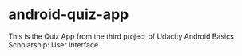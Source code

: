# android-quiz-app
This is the Quiz App from the third project of Udacity Android Basics Scholarship: User Interface
